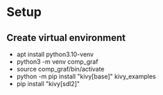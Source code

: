 # Setup

## Create virtual environment
* apt install python3.10-venv 
* python3 -m venv comp_graf 
* source comp_graf/bin/activate  
* python -m pip install "kivy[base]" kivy_examples  
* pip install "kivy[sdl2]"  
